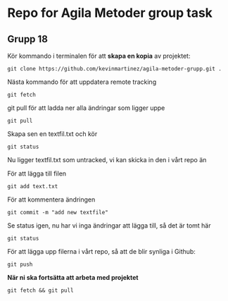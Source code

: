 # Repo for Agila Metoder group task

## Grupp 18

Kör kommando i terminalen för att **skapa en kopia** av projektet:
```git
git clone https://github.com/kevinmartinez/agila-metoder-grupp.git .
```
Nästa kommando för att uppdatera remote tracking
```git
git fetch
```
git pull för att ladda ner alla ändringar som ligger uppe
```git
git pull
```

Skapa sen en textfil.txt och kör
```git
git status
```
Nu ligger textfil.txt som untracked, vi kan skicka in den i vårt repo än

För att lägga till filen
```git
git add text.txt
```
För att kommentera ändringen
```git
git commit -m "add new textfile"
```
Se status igen, nu har vi inga ändringar att lägga till, så det är tomt här
```git
git status
```

För att lägga upp filerna i vårt repo, så att de blir synliga i Github:
```git
git push
```

**När ni ska fortsätta att arbeta med projektet**
```git
git fetch && git pull
```
